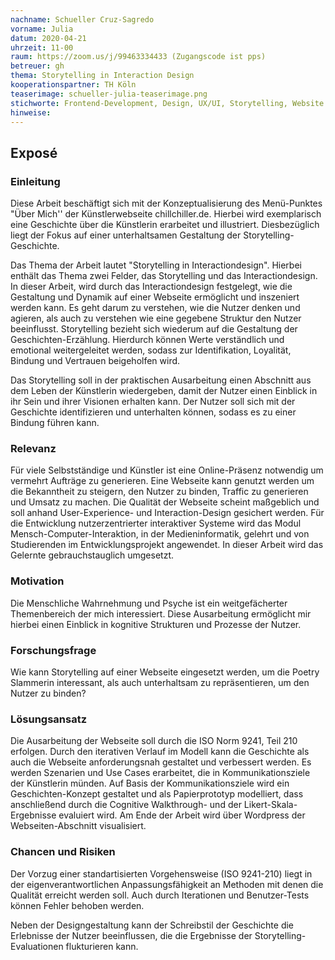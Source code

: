 ```yaml
---
nachname: Schueller Cruz-Sagredo
vorname: Julia
datum: 2020-04-21
uhrzeit: 11-00
raum: https://zoom.us/j/99463334433 (Zugangscode ist pps)
betreuer: gh
thema: Storytelling in Interaction Design
kooperationspartner: TH Köln
teaserimage: schueller-julia-teaserimage.png
stichworte: Frontend-Development, Design, UX/UI, Storytelling, Website
hinweise:
---
```


## Exposé

### Einleitung
Diese Arbeit beschäftigt sich mit der Konzeptualisierung des Menü-Punktes "Über Mich'' der Künstlerwebseite chillchiller.de. Hierbei wird exemplarisch eine Geschichte über die Künstlerin erarbeitet und illustriert. Diesbezüglich liegt der Fokus auf einer unterhaltsamen Gestaltung der Storytelling-Geschichte.

Das Thema der Arbeit lautet "Storytelling in Interactiondesign". Hierbei enthält das Thema zwei Felder, das Storytelling und das Interactiondesign.
In dieser Arbeit, wird durch das Interactiondesign festgelegt, wie die Gestaltung und Dynamik auf einer Webseite ermöglicht und inszeniert werden kann.
Es geht darum zu verstehen, wie die Nutzer denken und agieren, als auch zu verstehen wie eine gegebene Struktur den Nutzer beeinflusst.
Storytelling bezieht sich wiederum auf die Gestaltung der Geschichten-Erzählung.
Hierdurch können Werte verständlich und emotional weitergeleitet werden, sodass zur Identifikation, Loyalität, Bindung und Vertrauen beigeholfen wird.

Das Storytelling soll in der praktischen Ausarbeitung einen Abschnitt aus dem Leben der Künstlerin wiedergeben, damit der Nutzer einen Einblick in ihr Sein und ihrer Visionen erhalten kann. Der Nutzer soll sich mit der Geschichte identifizieren und unterhalten können, sodass es zu einer Bindung führen kann.


### Relevanz
Für viele Selbstständige und Künstler ist eine Online-Präsenz notwendig um vermehrt Aufträge zu generieren. Eine Webseite kann genutzt werden um die Bekanntheit zu steigern, den Nutzer zu binden, Traffic zu generieren und Umsatz zu machen.
Die Qualität der Webseite scheint maßgeblich und soll anhand User-Experience- und Interaction-Design gesichert werden.
Für die Entwicklung nutzerzentrierter interaktiver Systeme wird das Modul Mensch-Computer-Interaktion, in der Medieninformatik, gelehrt und von Studierenden im Entwicklungsprojekt angewendet. In dieser Arbeit wird das Gelernte gebrauchstauglich umgesetzt.

### Motivation
Die Menschliche Wahrnehmung und Psyche ist ein weitgefächerter Themenbereich der mich interessiert. Diese Ausarbeitung ermöglicht mir hierbei einen Einblick in kognitive Strukturen und Prozesse der Nutzer.

### Forschungsfrage
Wie kann Storytelling auf einer Webseite eingesetzt werden, um die Poetry Slammerin interessant, als auch unterhaltsam zu repräsentieren, um den Nutzer zu binden?

### Lösungsansatz
Die Ausarbeitung der Webseite soll durch die ISO Norm 9241, Teil 210 erfolgen.
Durch den iterativen Verlauf im Modell kann die Geschichte als auch die Webseite anforderungsnah gestaltet und verbessert werden.
Es werden Szenarien und Use Cases erarbeitet, die in Kommunikationsziele der Künstlerin münden. Auf Basis der Kommunikationsziele wird ein Geschichten-Konzept gestaltet und als Papierprototyp modelliert, dass anschließend durch die Cognitive Walkthrough- und der Likert-Skala-Ergebnisse evaluiert wird. Am Ende der Arbeit wird über Wordpress der Webseiten-Abschnitt visualisiert.


### Chancen und Risiken
Der Vorzug einer standartisierten Vorgehensweise (ISO 9241-210) liegt in der eigenverantwortlichen Anpassungsfähigkeit an Methoden mit denen die Qualität erreicht werden soll. Auch durch Iterationen und Benutzer-Tests können Fehler behoben werden.

Neben der Designgestaltung kann der Schreibstil der Geschichte die Erlebnisse der Nutzer beeinflussen, die die Ergebnisse der Storytelling-Evaluationen flukturieren kann.
